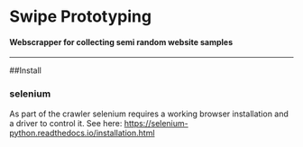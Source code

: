 # Swipe Prototyping
#### Webscrapper for collecting semi random website samples

---
##Install 
### selenium 
As part of the crawler selenium requires a working browser installation and a driver to control it. 
See here: https://selenium-python.readthedocs.io/installation.html 

